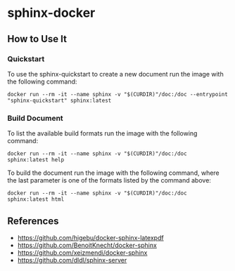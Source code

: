 # sphinx-docker

## How to Use It

### Quickstart

To use the sphinx-quickstart to create a new document run the image with the following command:

`docker run --rm -it --name sphinx -v "$(CURDIR)"/doc:/doc --entrypoint "sphinx-quickstart" sphinx:latest`

### Build Document

To list the available build formats run the image with the following command:

`docker run --rm -it --name sphinx -v "$(CURDIR)"/doc:/doc sphinx:latest help`

To build the document run the image with the following command, where the last parameter is one of the formats listed by the command above:

`docker run --rm -it --name sphinx -v "$(CURDIR)"/doc:/doc sphinx:latest html`

## References

- https://github.com/higebu/docker-sphinx-latexpdf
- https://github.com/BenoitKnecht/docker-sphinx
- https://github.com/xeizmendi/docker-sphinx
- https://github.com/dldl/sphinx-server
